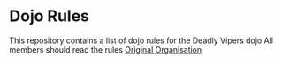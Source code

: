 Dojo Rules
==========

This repository contains a list of dojo rules for the Deadly Vipers dojo
All members should read the rules
[Original Organisation](https://github.com/deadlyvipers)

